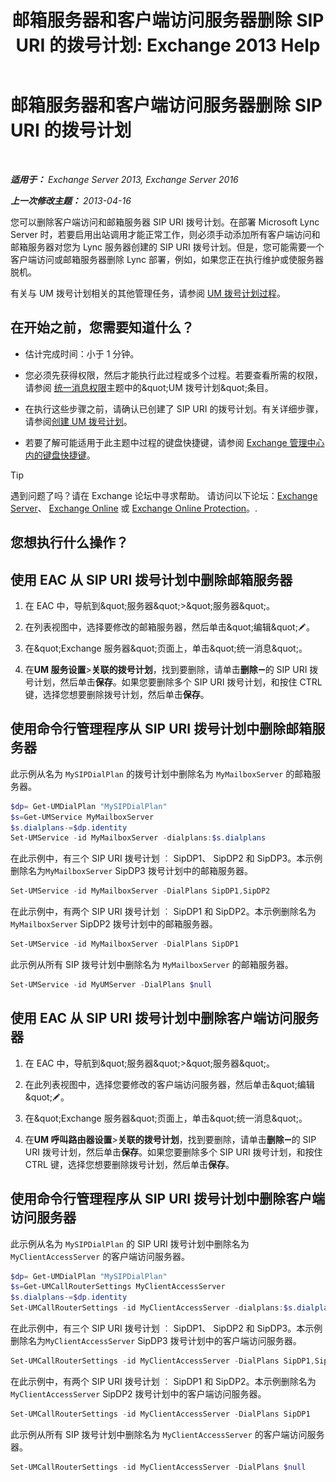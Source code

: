 ﻿---
title: '邮箱服务器和客户端访问服务器删除 SIP URI 的拨号计划: Exchange 2013 Help'
TOCTitle: 邮箱服务器和客户端访问服务器删除 SIP URI 的拨号计划
ms:assetid: 367441e1-1a0f-42c8-9fa8-8abe80b3d015
ms:mtpsurl: https://technet.microsoft.com/zh-cn/library/Aa997238(v=EXCHG.150)
ms:contentKeyID: 54652275
ms.date: 05/21/2018
mtps_version: v=EXCHG.150
ms.translationtype: MT
---

# 邮箱服务器和客户端访问服务器删除 SIP URI 的拨号计划

 

_**适用于：** Exchange Server 2013, Exchange Server 2016_

_**上一次修改主题：** 2013-04-16_

您可以删除客户端访问和邮箱服务器 SIP URI 拨号计划。在部署 Microsoft Lync Server 时，若要启用出站调用才能正常工作，则必须手动添加所有客户端访问和邮箱服务器对您为 Lync 服务器创建的 SIP URI 拨号计划。但是，您可能需要一个客户端访问或邮箱服务器删除 Lync 部署，例如，如果您正在执行维护或使服务器脱机。

有关与 UM 拨号计划相关的其他管理任务，请参阅 [UM 拨号计划过程](um-dial-plan-procedures-exchange-2013-help.md)。

## 在开始之前，您需要知道什么？

  - 估计完成时间：小于 1 分钟。

  - 您必须先获得权限，然后才能执行此过程或多个过程。若要查看所需的权限，请参阅 [统一消息权限](unified-messaging-permissions-exchange-2013-help.md)主题中的\&quot;UM 拨号计划\&quot;条目。

  - 在执行这些步骤之前，请确认已创建了 SIP URI 的拨号计划。有关详细步骤，请参阅[创建 UM 拨号计划](https://technet.microsoft.com/zh-cn/library/bb123819(v=exchg.150))。

  - 若要了解可能适用于此主题中过程的键盘快捷键，请参阅 [Exchange 管理中心内的键盘快捷键](keyboard-shortcuts-in-the-exchange-admin-center-exchange-online-protection-help.md)。

> [!TIP]  
> 遇到问题了吗？请在 Exchange 论坛中寻求帮助。 请访问以下论坛：<a href="https://go.microsoft.com/fwlink/p/?linkid=60612">Exchange Server</a>、 <a href="https://go.microsoft.com/fwlink/p/?linkid=267542">Exchange Online</a> 或 <a href="https://go.microsoft.com/fwlink/p/?linkid=285351">Exchange Online Protection</a>。.


## 您想执行什么操作？

## 使用 EAC 从 SIP URI 拨号计划中删除邮箱服务器

1.  在 EAC 中，导航到\&quot;服务器\&quot;\>\&quot;服务器\&quot;。

2.  在列表视图中，选择要修改的邮箱服务器，然后单击\&quot;编辑\&quot;![编辑图标](images/Bb124582.6f53ccb2-1f13-4c02-bea0-30690e6ea71d(EXCHG.150).gif "编辑图标")。

3.  在\&quot;Exchange 服务器\&quot;页面上，单击\&quot;统一消息\&quot;。

4.  在**UM 服务设置**\>**关联的拨号计划**，找到要删除，请单击**删除**![删除图标](images/JJ657492.479b6ced-8d64-4277-a725-f17fea202b28(EXCHG.150).gif "删除图标")的 SIP URI 拨号计划，然后单击**保存**。如果您要删除多个 SIP URI 拨号计划，和按住 CTRL 键，选择您想要删除拨号计划，然后单击**保存**。

## 使用命令行管理程序从 SIP URI 拨号计划中删除邮箱服务器

此示例从名为 `MySIPDialPlan` 的拨号计划中删除名为 `MyMailboxServer` 的邮箱服务器。

```powershell
$dp= Get-UMDialPlan "MySIPDialPlan"
$s=Get-UMService MyMailboxServer
$s.dialplans-=$dp.identity
Set-UMService -id MyMailboxServer -dialplans:$s.dialplans
```

在此示例中，有三个 SIP URI 拨号计划 ︰ SipDP1、 SipDP2 和 SipDP3。本示例删除名为`MyMailboxServer` SipDP3 拨号计划中的邮箱服务器。

```powershell
Set-UMService -id MyMailboxServer -DialPlans SipDP1,SipDP2
```

在此示例中，有两个 SIP URI 拨号计划 ︰ SipDP1 和 SipDP2。本示例删除名为`MyMailboxServer` SipDP2 拨号计划中的邮箱服务器。

```powershell
Set-UMService -id MyMailboxServer -DialPlans SipDP1
```

此示例从所有 SIP 拨号计划中删除名为 `MyMailboxServer` 的邮箱服务器。

```powershell
Set-UMService -id MyUMServer -DialPlans $null
```

## 使用 EAC 从 SIP URI 拨号计划中删除客户端访问服务器

1.  在 EAC 中，导航到\&quot;服务器\&quot;\>\&quot;服务器\&quot;。

2.  在此列表视图中，选择您要修改的客户端访问服务器，然后单击\&quot;编辑\&quot;![编辑图标](images/Bb124582.6f53ccb2-1f13-4c02-bea0-30690e6ea71d(EXCHG.150).gif "编辑图标")。

3.  在\&quot;Exchange 服务器\&quot;页面上，单击\&quot;统一消息\&quot;。

4.  在**UM 呼叫路由器设置**\>**关联的拨号计划**，找到要删除，请单击**删除**![删除图标](images/JJ657492.479b6ced-8d64-4277-a725-f17fea202b28(EXCHG.150).gif "删除图标")的 SIP URI 拨号计划，然后单击**保存**。如果您要删除多个 SIP URI 拨号计划，和按住 CTRL 键，选择您想要删除拨号计划，然后单击**保存**。

## 使用命令行管理程序从 SIP URI 拨号计划中删除客户端访问服务器

此示例从名为 `MySIPDialPlan` 的 SIP URI 拨号计划中删除名为 `MyClientAccessServer` 的客户端访问服务器。

```powershell
$dp= Get-UMDialPlan "MySIPDialPlan"
$s=Get-UMCallRouterSettings MyClientAccessServer
$s.dialplans-=$dp.identity
Set-UMCallRouterSettings -id MyClientAccessServer -dialplans:$s.dialplans
```

在此示例中，有三个 SIP URI 拨号计划 ︰ SipDP1、 SipDP2 和 SipDP3。本示例删除名为`MyClientAccessServer` SipDP3 拨号计划中的客户端访问服务器。

```powershell
Set-UMCallRouterSettings -id MyClientAccessServer -DialPlans SipDP1,SipDP2
```

在此示例中，有两个 SIP URI 拨号计划 ︰ SipDP1 和 SipDP2。本示例删除名为`MyClientAccessServer` SipDP2 拨号计划中的客户端访问服务器。

```powershell
Set-UMCallRouterSettings -id MyClientAccessServer -DialPlans SipDP1
```

此示例从所有 SIP 拨号计划中删除名为 `MyClientAccessServer` 的客户端访问服务器。

```powershell
Set-UMCallRouterSettings -id MyClientAccessServer -DialPlans $null
```


